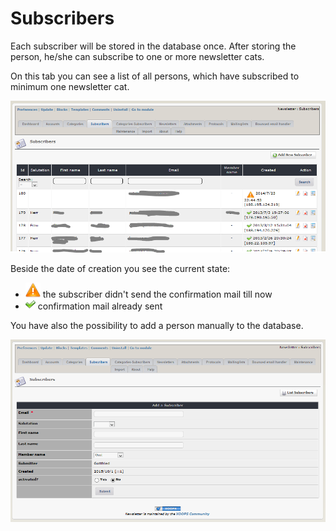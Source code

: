 # Subscribers

Each subscriber will be stored in the database once. After storing the person, he/she can subscribe to one or more newsletter cats.

On this tab you can see a list of all persons, which have subscribed to minimum one newsletter cat. 

![](../.gitbook/assets/subscribers2_en.PNG)

Beside the date of creation you see the current state:

* ![](../.gitbook/assets/alert.png) the subscriber didn't send the confirmation mail till now
* ![](../.gitbook/assets/xn_ok.png) confirmation mail already sent

You have also the possibility to add a person manually to the database. 

![](../.gitbook/assets/subscribers1_en.PNG)

